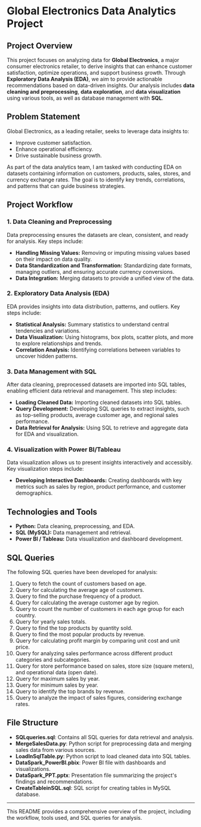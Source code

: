 # Global Electronics Data Analytics Project

## Project Overview
This project focuses on analyzing data for **Global Electronics**, a major consumer electronics retailer, to derive insights that can enhance customer satisfaction, optimize operations, and support business growth. Through **Exploratory Data Analysis (EDA)**, we aim to provide actionable recommendations based on data-driven insights. Our analysis includes **data cleaning and preprocessing**, **data exploration**, and **data visualization** using various tools, as well as database management with **SQL**.

## Problem Statement
Global Electronics, as a leading retailer, seeks to leverage data insights to:
- Improve customer satisfaction.
- Enhance operational efficiency.
- Drive sustainable business growth.

As part of the data analytics team, I am tasked with conducting EDA on datasets containing information on customers, products, sales, stores, and currency exchange rates. The goal is to identify key trends, correlations, and patterns that can guide business strategies.

## Project Workflow

### 1. Data Cleaning and Preprocessing
Data preprocessing ensures the datasets are clean, consistent, and ready for analysis. Key steps include:
- **Handling Missing Values:** Removing or imputing missing values based on their impact on data quality.
- **Data Standardization and Transformation:** Standardizing date formats, managing outliers, and ensuring accurate currency conversions.
- **Data Integration:** Merging datasets to provide a unified view of the data.

### 2. Exploratory Data Analysis (EDA)
EDA provides insights into data distribution, patterns, and outliers. Key steps include:
- **Statistical Analysis:** Summary statistics to understand central tendencies and variations.
- **Data Visualization:** Using histograms, box plots, scatter plots, and more to explore relationships and trends.
- **Correlation Analysis:** Identifying correlations between variables to uncover hidden patterns.

### 3. Data Management with SQL
After data cleaning, preprocessed datasets are imported into SQL tables, enabling efficient data retrieval and management. This step includes:
- **Loading Cleaned Data:** Importing cleaned datasets into SQL tables.
- **Query Development:** Developing SQL queries to extract insights, such as top-selling products, average customer age, and regional sales performance.
- **Data Retrieval for Analysis:** Using SQL to retrieve and aggregate data for EDA and visualization.

### 4. Visualization with Power BI/Tableau
Data visualization allows us to present insights interactively and accessibly. Key visualization steps include:
- **Developing Interactive Dashboards:** Creating dashboards with key metrics such as sales by region, product performance, and customer demographics.

## Technologies and Tools
- **Python:** Data cleaning, preprocessing, and EDA.
- **SQL (MySQL):** Data management and retrieval.
- **Power BI / Tableau:** Data visualization and dashboard development.

## SQL Queries
The following SQL queries have been developed for analysis:
1. Query to fetch the count of customers based on age.
2. Query for calculating the average age of customers.
3. Query to find the purchase frequency of a product.
4. Query for calculating the average customer age by region.
5. Query to count the number of customers in each age group for each country.
6. Query for yearly sales totals.
7. Query to find the top products by quantity sold.
8. Query to find the most popular products by revenue.
9. Query for calculating profit margin by comparing unit cost and unit price.
10. Query for analyzing sales performance across different product categories and subcategories.
11. Query for store performance based on sales, store size (square meters), and operational data (open date).
12. Query for maximum sales by year.
13. Query for minimum sales by year.
14. Query to identify the top brands by revenue.
15. Query to analyze the impact of sales figures, considering exchange rates.

## File Structure
- **SQLqueries.sql**: Contains all SQL queries for data retrieval and analysis.
- **MergeSalesData.py**: Python script for preprocessing data and merging sales data from various sources.
- **LoadInSqlTable.py**: Python script to load cleaned data into SQL tables.
- **DataSpark_PowerBI.pbix**: Power BI file with dashboards and visualizations.
- **DataSpark_PPT.pptx**: Presentation file summarizing the project's findings and recommendations.
- **CreateTableinSQL.sql**: SQL script for creating tables in MySQL database.

---

This README provides a comprehensive overview of the project, including the workflow, tools used, and SQL queries for analysis.
